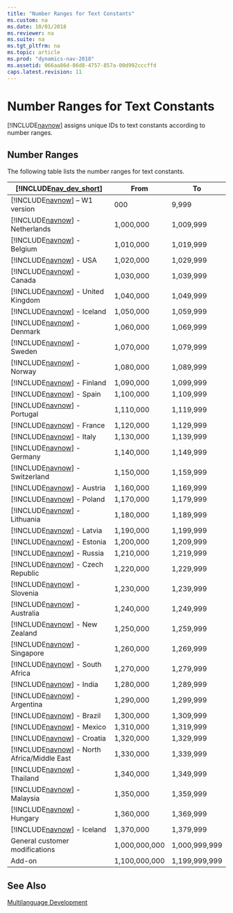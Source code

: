 ```yaml
---
title: "Number Ranges for Text Constants"
ms.custom: na
ms.date: 10/01/2018
ms.reviewer: na
ms.suite: na
ms.tgt_pltfrm: na
ms.topic: article
ms.prod: "dynamics-nav-2018"
ms.assetid: 066aa86d-86d8-4757-857a-00d992cccffd
caps.latest.revision: 11
---
```

# Number Ranges for Text Constants
[!INCLUDE[navnow](includes/navnow_md.md)] assigns unique IDs to text constants according to number ranges.  
  
## Number Ranges  
 The following table lists the number ranges for text constants.  
  
|[!INCLUDE[nav_dev_short](includes/nav_dev_short_md.md)]|From|To|  
|---------------------------------|----------|--------|  
|[!INCLUDE[navnow](includes/navnow_md.md)] – W1 version|000|9,999|  
|[!INCLUDE[navnow](includes/navnow_md.md)] - Netherlands|1,000,000|1,009,999|  
|[!INCLUDE[navnow](includes/navnow_md.md)] - Belgium|1,010,000|1,019,999|  
|[!INCLUDE[navnow](includes/navnow_md.md)] - USA|1,020,000|1,029,999|  
|[!INCLUDE[navnow](includes/navnow_md.md)] - Canada|1,030,000|1,039,999|  
|[!INCLUDE[navnow](includes/navnow_md.md)] - United Kingdom|1,040,000|1,049,999|  
|[!INCLUDE[navnow](includes/navnow_md.md)] - Iceland|1,050,000|1,059,999|  
|[!INCLUDE[navnow](includes/navnow_md.md)] - Denmark|1,060,000|1,069,999|  
|[!INCLUDE[navnow](includes/navnow_md.md)] - Sweden|1,070,000|1,079,999|  
|[!INCLUDE[navnow](includes/navnow_md.md)] - Norway|1,080,000|1,089,999|  
|[!INCLUDE[navnow](includes/navnow_md.md)] - Finland|1,090,000|1,099,999|  
|[!INCLUDE[navnow](includes/navnow_md.md)] - Spain|1,100,000|1,109,999|  
|[!INCLUDE[navnow](includes/navnow_md.md)] - Portugal|1,110,000|1,119,999|  
|[!INCLUDE[navnow](includes/navnow_md.md)] - France|1,120,000|1,129,999|  
|[!INCLUDE[navnow](includes/navnow_md.md)] - Italy|1,130,000|1,139,999|  
|[!INCLUDE[navnow](includes/navnow_md.md)] - Germany|1,140,000|1,149,999|  
|[!INCLUDE[navnow](includes/navnow_md.md)] - Switzerland|1,150,000|1,159,999|  
|[!INCLUDE[navnow](includes/navnow_md.md)] - Austria|1,160,000|1,169,999|  
|[!INCLUDE[navnow](includes/navnow_md.md)] - Poland|1,170,000|1,179,999|  
|[!INCLUDE[navnow](includes/navnow_md.md)] - Lithuania|1,180,000|1,189,999|  
|[!INCLUDE[navnow](includes/navnow_md.md)] - Latvia|1,190,000|1,199,999|  
|[!INCLUDE[navnow](includes/navnow_md.md)] - Estonia|1,200,000|1,209,999|  
|[!INCLUDE[navnow](includes/navnow_md.md)] - Russia|1,210,000|1,219,999|  
|[!INCLUDE[navnow](includes/navnow_md.md)] - Czech Republic|1,220,000|1,229,999|  
|[!INCLUDE[navnow](includes/navnow_md.md)] - Slovenia|1,230,000|1,239,999|  
|[!INCLUDE[navnow](includes/navnow_md.md)] - Australia|1,240,000|1,249,999|  
|[!INCLUDE[navnow](includes/navnow_md.md)] - New Zealand|1,250,000|1,259,999|  
|[!INCLUDE[navnow](includes/navnow_md.md)] - Singapore|1,260,000|1,269,999|  
|[!INCLUDE[navnow](includes/navnow_md.md)] - South Africa|1,270,000|1,279,999|  
|[!INCLUDE[navnow](includes/navnow_md.md)] - India|1,280,000|1,289,999|  
|[!INCLUDE[navnow](includes/navnow_md.md)] - Argentina|1,290,000|1,299,999|  
|[!INCLUDE[navnow](includes/navnow_md.md)] - Brazil|1,300,000|1,309,999|  
|[!INCLUDE[navnow](includes/navnow_md.md)] - Mexico|1,310,000|1,319,999|  
|[!INCLUDE[navnow](includes/navnow_md.md)] - Croatia|1,320,000|1,329,999|  
|[!INCLUDE[navnow](includes/navnow_md.md)] - North Africa/Middle East|1,330,000|1,339,999|  
|[!INCLUDE[navnow](includes/navnow_md.md)] - Thailand|1,340,000|1,349,999|  
|[!INCLUDE[navnow](includes/navnow_md.md)] - Malaysia|1,350,000|1,359,999|  
|[!INCLUDE[navnow](includes/navnow_md.md)] - Hungary|1,360,000|1,369,999|  
|[!INCLUDE[navnow](includes/navnow_md.md)] - Iceland|1,370,000|1,379,999|  
|General customer modifications|1,000,000,000|1,000,999,999|  
|Add-on|1,100,000,000|1,199,999,999|  
  
## See Also  
 [Multilanguage Development](Multilanguage-Development.md)
